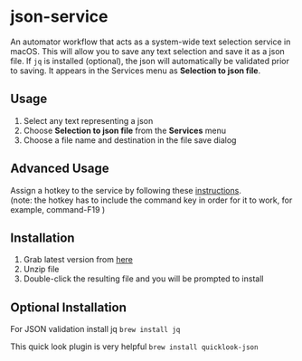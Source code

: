 # json-service
An automator workflow that acts as a system-wide text selection service in macOS. This will allow you to save any text selection and save it as a json file. If `jq` is installed (optional), the json will automatically be validated  prior to saving. It appears in the Services menu as **Selection to json file**. 
## Usage
1. Select any text representing a json
2. Choose **Selection to json file** from the **Services** menu
3. Choose a file name and destination in the file save dialog
## Advanced Usage
Assign a hotkey to the service by following these [instructions][].  
(note: the hotkey has to include the command key in order for it to work, for example, command-F19 )
## Installation
1. Grab latest version from [here][]
2. Unzip file
3. Double-click the resulting file and you will be prompted to install
## Optional Installation
For JSON validation install jq `brew install jq`

This quick look plugin is very helpful `brew install quicklook-json` 


[here]: https://github.com/davidspiegelman/json-service/releases/latest
[instructions]: https://www.macworld.com/article/1163996/software-utilities/how-to-use-services-in-mac-os-x.html
